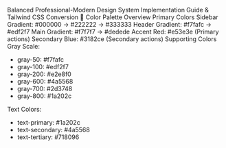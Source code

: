 Balanced Professional-Modern Design System
Implementation Guide & Tailwind CSS Conversion
🎨 Color Palette Overview
Primary Colors
Sidebar Gradient: #000000 → #222222 → #333333
Header Gradient: #f7fafc → #edf2f7
Main Gradient: #f7f7f7 → #dedede
Accent Red: #e53e3e (Primary actions)
Secondary Blue: #3182ce (Secondary actions)
Supporting Colors
Gray Scale:
- gray-50: #f7fafc
- gray-100: #edf2f7  
- gray-200: #e2e8f0
- gray-600: #4a5568
- gray-700: #2d3748
- gray-800: #1a202c

Text Colors:
- text-primary: #1a202c
- text-secondary: #4a5568
- text-tertiary: #718096
